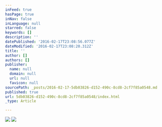```yaml
---
inFeed: true
hasPage: true
inNav: false
inLanguage: null
starred: false
keywords: []
description: ''
datePublished: '2016-02-17T23:08:56.077Z'
dateModified: '2016-02-17T23:08:20.312Z'
title: ''
author: []
authors: []
publisher:
  name: null
  domain: null
  url: null
  favicon: null
sourcePath: _posts/2016-02-17-5db03826-d152-490c-8cd8-2cf7f85a0548.md
published: true
url: 5db03826-d152-490c-8cd8-2cf7f85a0548/index.html
_type: Article

---
```

![](https://the-grid-user-content.s3-us-west-2.amazonaws.com/697d05d8-2936-4a4d-96a4-8b584df91317.jpg)
![](https://the-grid-user-content.s3-us-west-2.amazonaws.com/19072ea2-83c0-47fe-af15-135d51373779.jpg)